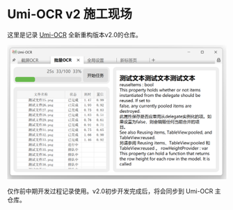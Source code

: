 # Umi-OCR v2 施工现场

这里是记录 [Umi-OCR](https://github.com/hiroi-sora/Umi-OCR) 全新重构版本v2.0的仓库。

![](docs/Preview1.png)

仅作前中期开发过程记录使用。v2.0初步开发完成后，将会同步到 Umi-OCR 主仓库。